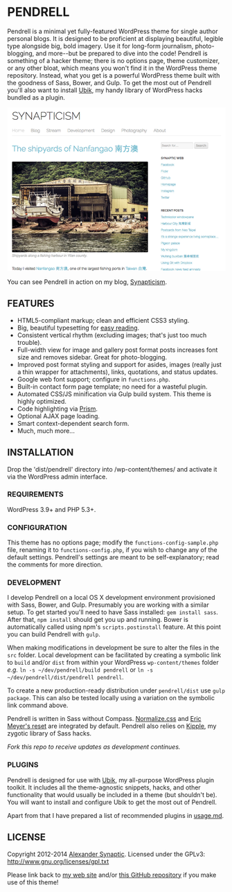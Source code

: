 # PENDRELL

Pendrell is a minimal yet fully-featured WordPress theme for single author personal blogs. It is designed to be proficient at displaying beautiful, legible type alongside big, bold imagery. Use it for long-form journalism, photo-blogging, and more--but be prepared to dive into the code! Pendrell is something of a hacker theme; there is no options page, theme customizer, or any other bloat, which means you won't find it in the WordPress theme repository. Instead, what you get is a powerful WordPress theme built with the goodness of Sass, Bower, and Gulp. To get the most out of Pendrell you'll also want to install [Ubik](https://github.com/synapticism/ubik), my handy library of WordPress hacks bundled as a plugin.

![Pendrell example screenshot](/pendrell/screenshot.png "Pendrell example screenshot")

You can see Pendrell in action on my blog, [Synapticism](http://synapticism.com).



## FEATURES

* HTML5-compliant markup; clean and efficient CSS3 styling.
* Big, beautiful typesetting for [easy reading](http://ia.net/blog/100e2r/).
* Consistent vertical rhythm (excluding images; that's just too much trouble).
* Full-width view for image and gallery post format posts increases font size and removes sidebar. Great for photo-blogging.
* Improved post format styling and support for asides, images (really just a thin wrapper for attachments), links, quotations, and status updates.
* Google web font support; configure in `functions.php`.
* Built-in contact form page template; no need for a wasteful plugin.
* Automated CSS/JS minification via Gulp build system. This theme is highly optimized.
* Code highlighting via [Prism](http://prismjs.com).
* Optional AJAX page loading.
* Smart context-dependent search form.
* Much, much more...



## INSTALLATION

Drop the 'dist/pendrell' directory into /wp-content/themes/ and activate it via the WordPress admin interface.

### REQUIREMENTS

WordPress 3.9+ and PHP 5.3+.

### CONFIGURATION

This theme has no options page; modify the `functions-config-sample.php` file, renaming it to `functions-config.php`, if you wish to change any of the default settings. Pendrell's settings are meant to be self-explanatory; read the comments for more direction.

### DEVELOPMENT

I develop Pendrell on a local OS X development environment provisioned with Sass, Bower, and Gulp. Presumably you are working with a similar setup. To get started you'll need to have Sass installed: `gem install sass`. After that, `npm install` should get you up and running. Bower is automatically called using npm's `scripts.postinstall` feature. At this point you can build Pendrell with `gulp`.

When making modifications in development be sure to alter the files in the `src` folder. Local development can be facilitated by creating a symbolic link to `build` and/or `dist` from within your WordPress `wp-content/themes` folder *e.g.* `ln -s ~/dev/pendrell/build pendrell` or `ln -s ~/dev/pendrell/dist/pendrell pendrell`.

To create a new production-ready distribution under `pendrell/dist` use `gulp package`. This can also be tested locally using a variation on the symbolic link command above.

Pendrell is written in Sass without Compass. [Normalize.css](https://necolas.github.io/normalize.css/) and [Eric Meyer's reset](http://meyerweb.com/eric/tools/css/reset/) are integrated by default. Pendrell also relies on [Kipple](https://github.com/synapticism/kipple), my zygotic library of Sass hacks.

*Fork this repo to receive updates as development continues.*

### PLUGINS

Pendrell is designed for use with [Ubik](https://github.com/synapticism/ubik), my all-purpose WordPress plugin toolkit. It includes all the theme-agnostic snippets, hacks, and other functionality that would usually be included in a theme (but shouldn't be). You will want to install and configure Ubik to get the most out of Pendrell.

Apart from that I have prepared a list of recommended plugins in [usage.md](/usage.md).



## LICENSE

Copyright 2012-2014 [Alexander Synaptic](http://alexandersynaptic.com). Licensed under the GPLv3: http://www.gnu.org/licenses/gpl.txt

Please link back to [my web site](http://synapticism.com) and/or [this GitHub repository](https://github.com/synapticism/pendrell) if you make use of this theme!
